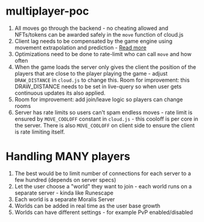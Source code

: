# multiplayer-poc


1) All moves go through the backend - no cheating allowed and NFTs/tokens can be awarded safely in the `move` function of cloud.js
2) Client lag needs to be compensated by the game engine using movement extrapolation and prediction - [Read more](https://www.gabrielgambetta.com/client-server-game-architecture.html)
3) Optimizations need to be done to rate-limit who can call `move` and how often
4) When the game loads the server only gives the client the position of the players that are close to the player playing the game - adjust `DRAW_DISTANCE` in `cloud.js` to change this. Room for improvement: this DRAW_DISTANCE needs to be set in live-query so when user gets continuous updates its also applied.
5) Room for improvement: add join/leave logic so players can change rooms
6) Server has rate limits so users can't spam endless moves - rate limit is ensured by `MOVE_COOLOFF` constant in `cloud.js` - this cooloff is per core in the server. There is also `MOVE_COOLOFF` on client side to ensure the client is rate limiting itself.



# Handling MANY players
1) The best would be to limit number of connections for each server to a few hundred (depends on server specs)
2) Let the user choose a "world" they want to join - each world runs on a separate server - kinda like Runescape
3) Each world is a separate Moralis Server
4) Worlds can be added in real time as the user base growth 
5) Worlds can have different settings - for example PvP enabled/disabled
